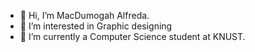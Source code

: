 - 👋 Hi, I’m MacDumogah Alfreda.
- 👀 I’m interested in Graphic designing
- 🌱 I’m currently a Computer Science student at KNUST.


<!---
Alfreda-Stalite/Alfreda-Stalite is a ✨ special ✨ repository because its `README.md` (this file) appears on your GitHub profile.
You can click the Preview link to take a look at your changes.
--->
